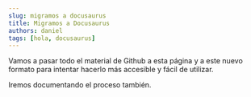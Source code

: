 ```yaml
---
slug: migramos a docusaurus
title: Migramos a Docusaurus
authors: daniel
tags: [hola, docusaurus]
---
```


Vamos a pasar todo el material de Github a esta página y a este nuevo formato para intentar hacerlo más accesible y fácil de utilizar.

<!-- truncate -->

Iremos documentando el proceso también.